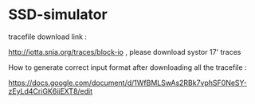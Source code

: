 # SSD-simulator
tracefile download link : 

http://iotta.snia.org/traces/block-io , please download systor 17' traces

How to generate correct input format after downloading all the tracefile : 

https://docs.google.com/document/d/1WfBMLSwAs2RBk7vphSF0NeSY-zEyLd4CriGK6iiEXT8/edit
